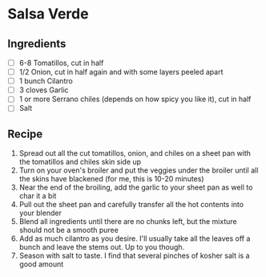 # Salsa Verde

## Ingredients

- [ ] 6-8 Tomatillos, cut in half
- [ ] 1/2 Onion, cut in half again and with some layers peeled apart
- [ ] 1 bunch Cilantro
- [ ] 3 cloves Garlic
- [ ] 1 or more Serrano chiles (depends on how spicy you like it), cut in half
- [ ] Salt

## Recipe

1. Spread out all the cut tomatillos, onion, and chiles on a sheet pan with the tomatillos and chiles skin side up
1. Turn on your oven's broiler and put the veggies under the broiler until all the skins have blackened (for me, this is 10-20 minutes)
1. Near the end of the broiling, add the garlic to your sheet pan as well to char it a bit
1. Pull out the sheet pan and carefully transfer all the hot contents into your blender
1. Blend all ingredients until there are no chunks left, but the mixture should not be a smooth puree
1. Add as much cilantro as you desire. I'll usually take all the leaves off a bunch and leave the stems out. Up to you though.
1. Season with salt to taste. I find that several pinches of kosher salt is a good amount
